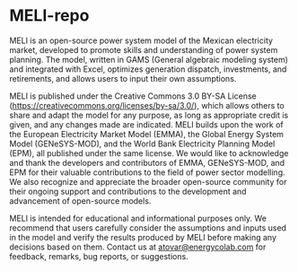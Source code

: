 # MELI-repo

MELI is an open-source power system model of the Mexican electricity market, developed to promote skills and understanding of power system planning. The model, written in GAMS (General algebraic modeling system) and integrated with Excel, optimizes generation dispatch, investments, and retirements, and allows users to input their own assumptions. 

MELI is published under the Creative Commons 3.0 BY-SA License (https://creativecommons.org/licenses/by-sa/3.0/), which allows others to share and adapt the model for any purpose, as long as appropriate credit is given, and any changes made are indicated. MELI builds upon the work of the European Electricity Market Model (EMMA), the Global Energy System Model (GENeSYS-MOD), and the World Bank Electricity Planning Model (EPM), all published under the same license. We would like to acknowledge and thank the developers and contributors of EMMA, GENeSYS-MOD, and EPM for their valuable contributions to the field of power sector modelling. We also recognize and appreciate the broader open-source community for their ongoing support and contributions to the development and advancement of open-source models.

MELI is intended for educational and informational purposes only. We recommend that users carefully consider the assumptions and inputs used in the model and verify the results produced by MELI before making any decisions based on them. Contact us at atovar@energycolab.com for feedback, remarks, bug reports, or suggestions.
